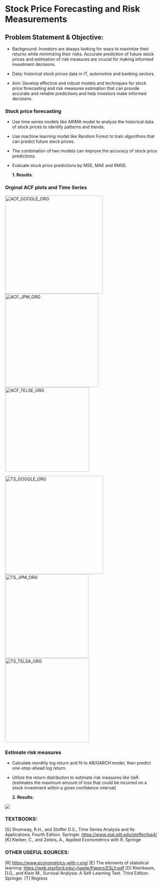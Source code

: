# Stock Price Forecasting and Risk Measurements 

## Problem Statement & Objective: 
- Background: Investors are always looking for ways to maximize their returns while minimizing their risks. Accurate prediction of future stock prices and estimation of risk measures are crucial for making informed investment decisions. ​

- Data: historical stock prices data  in IT, automotive and banking sectors.​

- Aim: Develop effective and robust models and techniques for stock price forecasting and risk measures estimation that can provide accurate and reliable predictions and help investors make informed decisions.


### Stock price forecasting​

- Use time series models like ARIMA model to analyze the historical data of stock prices to identify patterns and trends. ​
- Use machine learning model like Random Forest to train algorithms that can predict future stock prices. ​
- The combination of two models can improve the accuracy of stock price predictions. ​
- Evaluate stock price predictions by MSE, MAE and RMSE.​

    __1. Results__:
    
 ### Orginal ACF plots and Time Series
    
<img width="323" alt="ACF_GOOGLE_ORG" src="https://user-images.githubusercontent.com/85587898/233221077-69d01dc8-f00f-4b91-bedb-2e9bb49d8334.png"> <img width="308" alt="ACF_JPM_ORG" src="https://user-images.githubusercontent.com/85587898/233221094-e749567f-6e4d-42cd-961c-04f931b8ae12.png"> <img width="278" alt="ACF_TELSE_ORG" src="https://user-images.githubusercontent.com/85587898/233221110-41112eb7-80f4-4483-bede-a0728422d7a6.png">



<img width="324" alt="TS_GOOGLE_ORG" src="https://user-images.githubusercontent.com/85587898/233221229-1dca305b-eb93-404e-a165-454bdca681e3.png"> <img width="276" alt="TS_JPM_ORG" src="https://user-images.githubusercontent.com/85587898/233221262-d9238b01-1e50-4c75-89d9-d995eb288c49.png"> <img width="278" alt="TS_TELSA_ORG" src="https://user-images.githubusercontent.com/85587898/233221274-fa75422e-a17b-4733-9b89-0303660985b2.png">





### Estimate risk measures​

- Calculate monthly log return and fit to AR/GARCH model, then predict one-step-ahead log return.​
- Utilize the return distribution to estimate risk measures like VaR. (estimates the maximum amount of loss that could be incurred on a stock investment within a given confidence interval) ​


    __2. Results__:



![](documents/fig_1R.png)



### TEXTBOOKS:
[S] Shumway, R.H., and Stoffer D.S., Time Series Analysis and Its Applications. Fourth Edition. Springer.
https://www.stat.pitt.edu/stoffer/tsa4/
[K] Kleiber, C., and Zeileis, A., Applied Econometrics with R. Springe

### OTHER USEFUL SOURCES:
[R] https://www.econometrics-with-r.org/
[E] The elements of statistical learning: https://web.stanford.edu/~hastie/Papers/ESLII.pdf
[D] Kleinbaum, D.G., and Klein M., Survival Analysis: A Self-Learning Text. Third Edition. Springer.
[T] Regress
